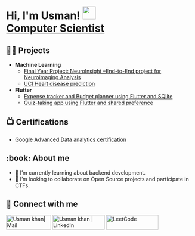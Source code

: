 
<h1>Hi, I'm Usman! <img src="https://media.giphy.com/media/hvRJCLFzcasrR4ia7z/giphy.gif" width="35"> <br/> <a href="https://www.linkedin.com/in/usmank7/">Computer Scientist</a></h1>

<h2>👩‍💻 Projects</h2>

- <b>Machine Learning</b>
  - [Final Year Project: NeuroInsight –End-to-End project for Neuroimaging Analysis](https://github.com/UsmanK7/Neuro-Insight)
  - [UCI Heart disease prediction](https://github.com/UsmanK7/Cardio-Predict)
- <b>Flutter</b>
  - [Expense tracker and Budget planner using Flutter and SQlite](https://github.com/UsmanK7/expense_tracker_budget)
  - [Quiz-taking app using Flutter and shared preference](https://github.com/UsmanK7/quiz_app_flutter) 

<h2>📺 Certifications</h2>

- [Google Advanced Data analytics certification](https://www.coursera.org/account/accomplishments/specialization/3RWO1A39NPL6)

<h2> :book: About me</h2>

- 🌱 I’m currently learning about backend development.
- 👯 I’m looking to collaborate on Open Source projects and participate in CTFs.

<h2> 🤳 Connect with me</h2>

[<img target="_blank" alt="Usman khan| Mail" width="120px" height="40" src="https://img.shields.io/badge/Gmail-D14836?style=for-the-badge&logo=gmail&logoColor=white" />][mail]
[<img target="_blank" alt="Usman khan | LinkedIn" width="140px" height="40" src="https://img.shields.io/badge/LinkedIn-0077B5?style=for-the-badge&logo=linkedin&logoColor=white" />][linkedin]
[<img target="_blank" alt="LeetCode" width="140px" height="40" src="https://img.shields.io/badge/LeetCode-000000?style=for-the-badge&logo=leetcode&logoColor=yellow" />][leetcode]


[mail]: mailto:musmankhan707@gmail.com
[linkedin]: https://www.linkedin.com/in/usmank7/
[leetcode]: https://leetcode.com/u/usmank7/

